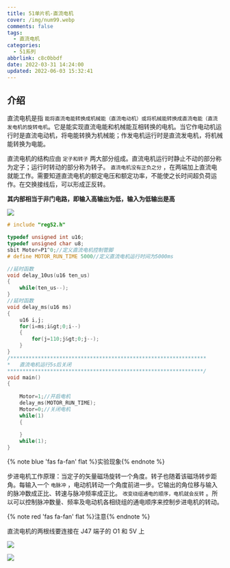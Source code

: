 ```yaml
---
title: 51单片机-直流电机
cover: /img/num99.webp
comments: false
tags:
  - 直流电机
categories:
  - 51系列
abbrlink: c8c0bbdf
date: 2022-03-31 14:24:00
updated: 2022-06-03 15:32:41
---
```

## 介绍

直流电机是指 `能将直流电能转换成机械能（直流电动机）或将机械能转换成直流电能（直流发电机的旋转电机`。它是能实现直流电能和机械能互相转换的电机。当它作电动机运行时是直流电动机，将电能转换为机械能；作发电机运行时是直流发电机，将机械能转换为电能。

直流电机的结构应由 `定子和转子` 两大部分组成。直流电机运行时静止不动的部分称为定子；运行时转动的部分称为转子。 `直流电机没有正负之分` ，在两端加上直流电就能工作。需要知道直流电机的额定电压和额定功率，不能使之长时间超负荷运作。在交换接线后，可以形成正反转。

**其内部相当于非门电路，即输入高输出为低，输入为低输出是高**

![](https://image-1309791158.cos.ap-guangzhou.myqcloud.com/其他/202203311421263.png)

```cpp
# include "reg52.h"

typedef unsigned int u16;
typedef unsigned char u8;
sbit Motor=P1^0;//定义直流电机控制管脚
# define MOTOR_RUN_TIME	5000//定义直流电机运行时间为5000ms

//延时函数
void delay_10us(u16 ten_us)
{
	while(ten_us--);
}
//延时函数
void delay_ms(u16 ms)
{
	u16 i,j;
	for(i=ms;i&gt;0;i--)
	{
		for(j=110;j&gt;0;j--);
	}
}
/****************************************************************
*   直流电机运行5s后关闭
****************************************************************/
void main()
{
	
	Motor=1;//开启电机
	delay_ms(MOTOR_RUN_TIME);
	Motor=0;//关闭电机
	while(1)
	{
		
	}
	while(1);
}
```

{% note blue 'fas fa-fan' flat %}实验现象{% endnote %}

步进电机工作原理：当定子的矢量磁场旋转一个角度。转子也随着该磁场转步距角。每输入一个 `电脉冲` ，电动机转动一个角度前进一步。它输出的角位移与输入的脉冲数成正比、转速与脉冲频率成正比。 `改变绕组通电的顺序，电机就会反转` 。所以可以控制脉冲数量、频率及电动机各相绕组的通电顺序来控制步进电机的转动。

{% note red 'fas fa-fan' flat %}注意{% endnote %}

直流电机的两根线要连接在 J47 端子的 O1 和 5V 上

![](https://image-1309791158.cos.ap-guangzhou.myqcloud.com/其他/202203311953794.jpg)

![](https://image-1309791158.cos.ap-guangzhou.myqcloud.com/其他/202203311955052.jpg)